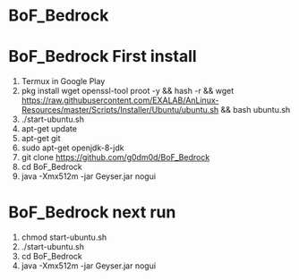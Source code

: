 # BoF_Bedrock
# BoF_Bedrock First install
1. Termux in Google Play
2. pkg install wget openssl-tool proot -y && hash -r && wget https://raw.githubusercontent.com/EXALAB/AnLinux-Resources/master/Scripts/Installer/Ubuntu/ubuntu.sh && bash ubuntu.sh
3. ./start-ubuntu.sh
4. apt-get update
5. apt-get git
6. sudo apt-get openjdk-8-jdk
7. git clone https://github.com/g0dm0d/BoF_Bedrock
8. cd BoF_Bedrock
9. java -Xmx512m -jar Geyser.jar nogui
# BoF_Bedrock next run
1. chmod start-ubuntu.sh
2. ./start-ubuntu.sh
3. cd BoF_Bedrock
4. java -Xmx512m -jar Geyser.jar nogui
